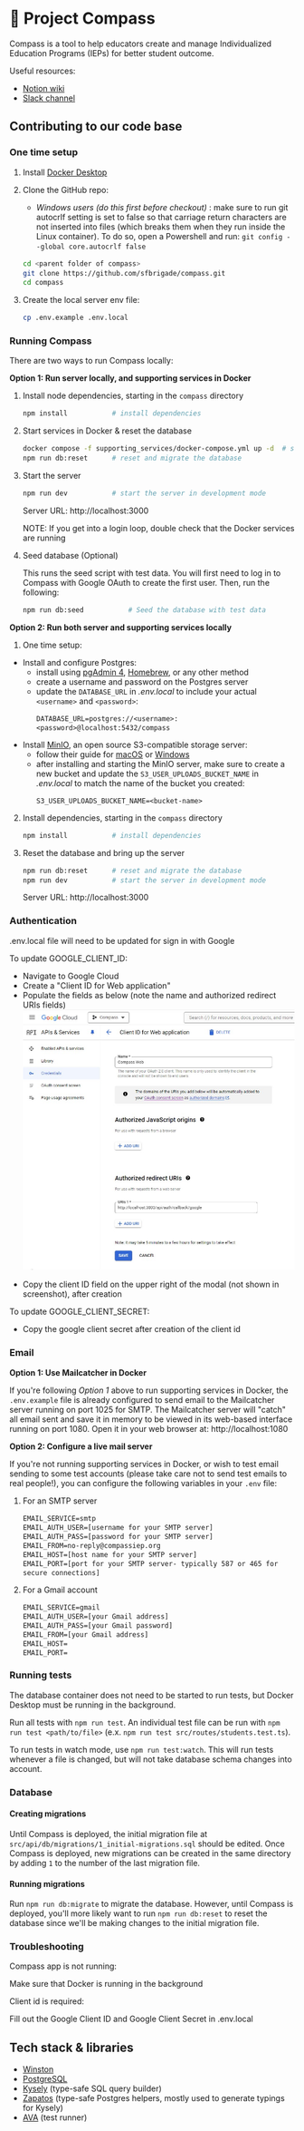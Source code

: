 # 🧭 Project Compass

Compass is a tool to help educators create and manage Individualized Education Programs (IEPs) for better student outcome.

Useful resources:

- [Notion wiki](https://www.notion.so/sfbrigade/Compass-source-of-truth-db118a6d51344dccadc49d1988662d66)
- [Slack channel](https://sfbrigade.slack.com/archives/C01R8E75N1K)

## Contributing to our code base

### One time setup

1. Install [Docker Desktop](https://www.docker.com/products/docker-desktop/)
2. Clone the GitHub repo:

   - _Windows users (do this first before checkout)_ : make sure to run git autocrlf setting is set to false so that carriage return characters are not inserted into files (which breaks them when they run inside the Linux container). To do so, open a Powershell and run: `git config --global core.autocrlf false`
     <br>

   ```sh
   cd <parent folder of compass>
   git clone https://github.com/sfbrigade/compass.git
   cd compass
   ```

3. Create the local server env file:
   ```sh
   cp .env.example .env.local
   ```

### Running Compass

There are two ways to run Compass locally:

**Option 1: Run server locally, and supporting services in Docker**

1. Install node dependencies, starting in the `compass` directory

   ```sh
   npm install           # install dependencies
   ```

2. Start services in Docker & reset the database

   ```sh
   docker compose -f supporting_services/docker-compose.yml up -d  # start the services in the background
   npm run db:reset      # reset and migrate the database
   ```

3. Start the server

   ```sh
   npm run dev           # start the server in development mode
   ```

   Server URL: http://localhost:3000

   NOTE: If you get into a login loop, double check that the Docker services are running

4. Seed database (Optional)

   This runs the seed script with test data. You will first need to log in to Compass with Google OAuth to create the first user. Then, run the following:
   ```sh
   npm run db:seed           # Seed the database with test data
   ```

**Option 2: Run both server and supporting services locally**

1. One time setup:

- Install and configure Postgres:
  - install using [pgAdmin 4](https://www.postgresql.org/download/), [Homebrew](https://wiki.postgresql.org/wiki/Homebrew), or any other method
  - create a username and password on the Postgres server
  - update the `DATABASE_URL` in _.env.local_ to include your actual `<username>` and `<password>`:
    ```
    DATABASE_URL=postgres://<username>:<password>@localhost:5432/compass
    ```
- Install [MinIO](https://min.io), an open source S3-compatible storage server:
  - follow their guide for [macOS](https://min.io/docs/minio/macos/index.html) or [Windows](https://min.io/docs/minio/windows/index.html)
  - after installing and starting the MinIO server, make sure to create a new bucket and update the `S3_USER_UPLOADS_BUCKET_NAME` in _.env.local_ to match the name of the bucket you created:
    ```
    S3_USER_UPLOADS_BUCKET_NAME=<bucket-name>
    ```

2. Install dependencies, starting in the `compass` directory

   ```sh
   npm install           # install dependencies
   ```

3. Reset the database and bring up the server

   ```sh
   npm run db:reset      # reset and migrate the database
   npm run dev           # start the server in development mode
   ```

   Server URL: http://localhost:3000

### Authentication

.env.local file will need to be updated for sign in with Google

To update GOOGLE_CLIENT_ID:

- Navigate to Google Cloud
- Create a "Client ID for Web application"
- Populate the fields as below (note the name and authorized redirect URIs fields)
  ![alt text](readmeassist.jpg)

* Copy the client ID field on the upper right of the modal (not shown in screenshot), after creation

To update GOOGLE_CLIENT_SECRET:

- Copy the google client secret after creation of the client id

### Email

**Option 1: Use Mailcatcher in Docker**

If you're following _Option 1_ above to run supporting services in Docker, the `.env.example` file is already configured to send email to the Mailcatcher server running on port 1025 for SMTP. The Mailcatcher server will "catch" all email sent and save it in memory to be viewed in its web-based interface running on port 1080. Open it in your web browser at: http://localhost:1080

**Option 2: Configure a live mail server**

If you're not running supporting services in Docker, or wish to test email sending to some test accounts (please take care not to send test emails to real people!), you can configure the following variables in your `.env` file:

1. For an SMTP server
   ```
   EMAIL_SERVICE=smtp
   EMAIL_AUTH_USER=[username for your SMTP server]
   EMAIL_AUTH_PASS=[password for your SMTP server]
   EMAIL_FROM=no-reply@compassiep.org
   EMAIL_HOST=[host name for your SMTP server]
   EMAIL_PORT=[port for your SMTP server- typically 587 or 465 for secure connections]
   ```
2. For a Gmail account
   ```
   EMAIL_SERVICE=gmail
   EMAIL_AUTH_USER=[your Gmail address]
   EMAIL_AUTH_PASS=[your Gmail password]
   EMAIL_FROM=[your Gmail address]
   EMAIL_HOST=
   EMAIL_PORT=
   ```

### Running tests

The database container does not need to be started to run tests, but Docker Desktop must be running in the background.

Run all tests with `npm run test`. An individual test file can be run with `npm run test <path/to/file>` (e.x. `npm run test src/routes/students.test.ts`).

To run tests in watch mode, use `npm run test:watch`. This will run tests whenever a file is changed, but will not take database schema changes into account.

### Database

#### Creating migrations

Until Compass is deployed, the initial migration file at `src/api/db/migrations/1_initial-migrations.sql` should be edited. Once Compass is deployed, new migrations can be created in the same directory by adding `1` to the number of the last migration file.

#### Running migrations

Run `npm run db:migrate` to migrate the database. However, until Compass is deployed, you'll more likely want to run `npm run db:reset` to reset the database since we'll be making changes to the initial migration file.

### Troubleshooting

Compass app is not running:

Make sure that Docker is running in the background

Client id is required:

Fill out the Google Client ID and Google Client Secret in .env.local

## Tech stack & libraries

- [Winston](https://github.com/winstonjs/winston)
- [PostgreSQL](https://www.postgresql.org/)
- [Kysely](https://github.com/koskimas/kysely) (type-safe SQL query builder)
- [Zapatos](https://github.com/jawj/zapatos) (type-safe Postgres helpers, mostly used to generate typings for Kysely)
- [AVA](https://github.com/avajs/ava) (test runner)
